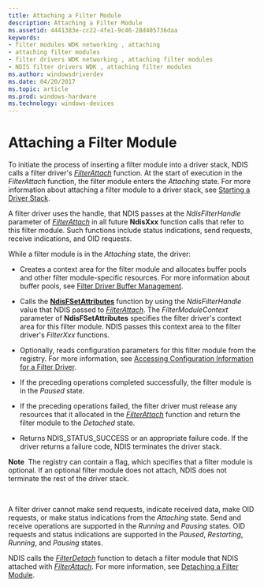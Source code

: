 ```yaml
---
title: Attaching a Filter Module
description: Attaching a Filter Module
ms.assetid: 4441383e-cc22-4fe1-9c46-28d405736daa
keywords:
- filter modules WDK networking , attaching
- attaching filter modules
- filter drivers WDK networking , attaching filter modules
- NDIS filter drivers WDK , attaching filter modules
ms.author: windowsdriverdev
ms.date: 04/20/2017
ms.topic: article
ms.prod: windows-hardware
ms.technology: windows-devices
---
```


# Attaching a Filter Module





To initiate the process of inserting a filter module into a driver stack, NDIS calls a filter driver's [*FilterAttach*](https://msdn.microsoft.com/library/windows/hardware/ff549905) function. At the start of execution in the *FilterAttach* function, the filter module enters the *Attaching* state. For more information about attaching a filter module to a driver stack, see [Starting a Driver Stack](starting-a-driver-stack.md).

A filter driver uses the handle, that NDIS passes at the *NdisFilterHandle* parameter of [*FilterAttach*](https://msdn.microsoft.com/library/windows/hardware/ff549905) in all future **NdisXxx** function calls that refer to this filter module. Such functions include status indications, send requests, receive indications, and OID requests.

While a filter module is in the *Attaching* state, the driver:

-   Creates a context area for the filter module and allocates buffer pools and other filter module-specific resources. For more information about buffer pools, see [Filter Driver Buffer Management](filter-driver-buffer-management.md).

-   Calls the [**NdisFSetAttributes**](https://msdn.microsoft.com/library/windows/hardware/ff562619) function by using the *NdisFilterHandle* value that NDIS passed to [*FilterAttach*](https://msdn.microsoft.com/library/windows/hardware/ff549905). The *FilterModuleContext* parameter of **NdisFSetAttributes** specifies the filter driver's context area for this filter module. NDIS passes this context area to the filter driver's *FilterXxx* functions.

-   Optionally, reads configuration parameters for this filter module from the registry. For more information, see [Accessing Configuration Information for a Filter Driver](accessing-configuration-information-for-a-filter-driver.md).

-   If the preceding operations completed successfully, the filter module is in the *Paused* state.

-   If the preceding operations failed, the filter driver must release any resources that it allocated in the [*FilterAttach*](https://msdn.microsoft.com/library/windows/hardware/ff549905) function and return the filter module to the *Detached* state.

-   Returns NDIS\_STATUS\_SUCCESS or an appropriate failure code. If the driver returns a failure code, NDIS terminates the driver stack.

**Note**  The registry can contain a flag, which specifies that a filter module is optional. If an optional filter module does not attach, NDIS does not terminate the rest of the driver stack.

 

A filter driver cannot make send requests, indicate received data, make OID requests, or make status indications from the *Attaching* state. Send and receive operations are supported in the *Running* and *Pausing* states. OID requests and status indications are supported in the *Paused*, *Restarting*, *Running*, and *Pausing* states.

NDIS calls the [*FilterDetach*](https://msdn.microsoft.com/library/windows/hardware/ff549918) function to detach a filter module that NDIS attached with [*FilterAttach*](https://msdn.microsoft.com/library/windows/hardware/ff549905). For more information, see [Detaching a Filter Module](detaching-a-filter-module.md).

 

 





